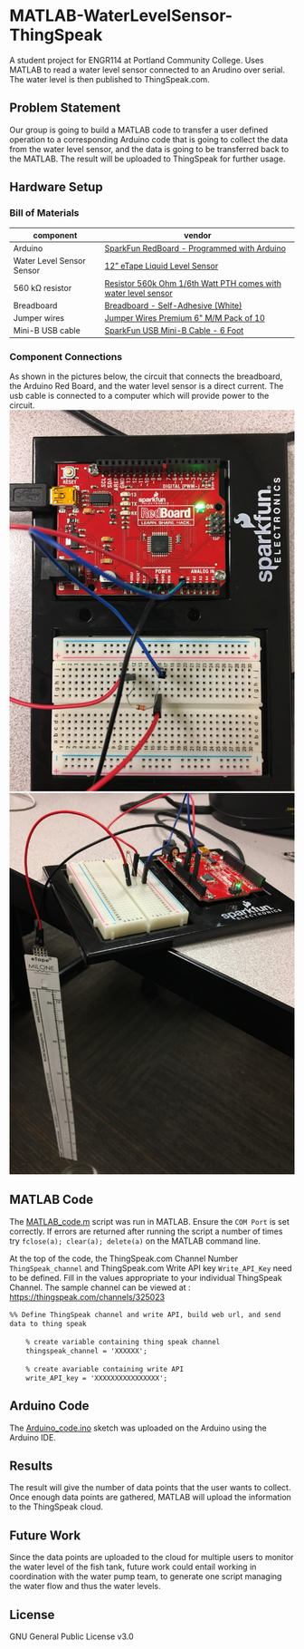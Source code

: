 # MATLAB-WaterLevelSensor-ThingSpeak

A student project for ENGR114 at Portland Community College. Uses MATLAB to read a water level sensor connected to an Arudino over serial.
The water level is then published to ThingSpeak.com.

## Problem Statement
Our group is going to build a MATLAB code to transfer a user defined operation to a corresponding Arduino code that is going to collect the data from the water level sensor, and the data is going to be transferred back to the MATLAB. The result will be uploaded to ThingSpeak for further usage.

## Hardware Setup

### Bill of Materials
|component|vendor|
|---|---|
|Arduino|[SparkFun RedBoard - Programmed with Arduino](https://www.sparkfun.com/products/13975)|
|Water Level Sensor Sensor|[12” eTape Liquid Level Sensor](https://www.adafruit.com/product/464)|
|560 kΩ resistor|[Resistor 560k Ohm 1/6th Watt PTH comes with water level sensor](https://www.adafruit.com/product/464)|
|Breadboard|[Breadboard - Self-Adhesive (White)](https://www.sparkfun.com/products/12002)|
|Jumper wires|[Jumper Wires Premium 6" M/M Pack of 10](https://www.sparkfun.com/products/8431 )|
|Mini-B USB cable|[SparkFun USB Mini-B Cable - 6 Foot](https://www.sparkfun.com/products/11301)|

### Component Connections
As shown in the pictures below, the circuit that connects the breadboard, the Arduino Red Board, and the water level sensor is a direct current. The usb cable is connected to a computer which will provide power to the circuit.
![Alt-text](/doc/connected_hardware1.jpg "Alt-title")
![Alt-text](/doc/connected_hardware2.jpg "Alt-title")

## MATLAB Code
The [MATLAB_code.m](MATLAB_code.m) script was run in MATLAB. Ensure the ```COM Port``` is set correctly. If errors are returned after running the script a number of times try ```fclose(a); clear(a); delete(a)``` on the MATLAB command line.

At the top of the code, the ThingSpeak.com Channel Number ```ThingSpeak_channel``` and ThingSpeak.com Write API key ```Write_API_Key``` need to be defined. Fill in the values appropriate to your individual ThingSpeak Channel. The sample channel can be viewed at : https://thingspeak.com/channels/325023

```
%% Define ThingSpeak channel and write API, build web url, and send data to thing speak

    % create variable containing thing speak channel 
    thingspeak_channel = 'XXXXXX';

    % create avariable containing write API
    write_API_key = 'XXXXXXXXXXXXXXXX';
```

## Arduino Code
The [Arduino_code.ino](Arduino_code.ino) sketch was uploaded on the Arduino using the Arduino IDE.


## Results
The result will give the number of data points that the user wants to collect. Once enough data points are gathered, MATLAB will upload the information to the ThingSpeak cloud.

## Future Work
Since the data points are uploaded to the cloud for multiple users to monitor the water level of the fish tank, future work could entail working in coordination with the water pump team, to generate one script managing the water flow and thus the water levels. 

## License
GNU General Public License v3.0
